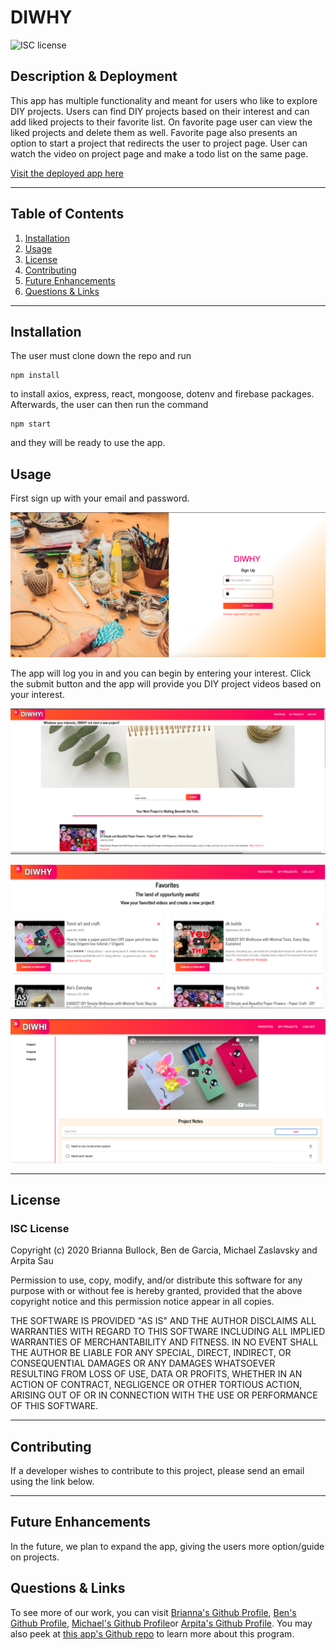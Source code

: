 # DIWHY
![ISC license](https://img.shields.io/badge/License-ISC-blue.svg) 


## Description & Deployment
This app has multiple functionality and meant for users who like to explore DIY projects. Users can find DIY projects based on their interest and can add liked projects to their favorite list. On favorite page user can view the liked projects and delete them as well. Favorite page also presents an option to start a project that redirects the user to project page. User can watch the video on project page and make a todo list on the same page.

[Visit the deployed app here](https://diwhyyy.herokuapp.com/)

---

## Table of Contents
1. [Installation](#Installation)
2. [Usage](#Usage)
3. [License](#license)
4. [Contributing](#Contributing)
5. [Future Enhancements](#Future-enhancements)
6. [Questions & Links](#Questions-&-links)
---

## Installation
The user must clone down the repo and run 
```
npm install
```
to install axios, express, react, mongoose, dotenv and firebase packages. Afterwards, the user can then run the command 
``` 
npm start 
```
and they will be ready to use the app.

## Usage
First sign up with your email and password. 

![App Sign Up Image](client/src/images/signuppic.png)

The app will log you in and you can begin by entering your interest. Click the submit button and the app will provide you DIY project videos based on your interest.

![Home Page Image](client/src/images/app.png)

![Favorite Page Image](client/src/images/fav.png)

![Project Page Image](client/src/images/projectpic.png)

---

## License
### ISC License
Copyright (c) 2020 Brianna Bullock, Ben de Garcia, Michael Zaslavsky and Arpita Sau

Permission to use, copy, modify, and/or distribute this software for any purpose with or without fee is hereby granted, provided that the above copyright notice and this permission notice appear in all copies.

THE SOFTWARE IS PROVIDED "AS IS" AND THE AUTHOR DISCLAIMS ALL WARRANTIES WITH REGARD TO THIS SOFTWARE INCLUDING ALL IMPLIED WARRANTIES OF MERCHANTABILITY AND FITNESS. IN NO EVENT SHALL THE AUTHOR BE LIABLE FOR ANY SPECIAL, DIRECT, INDIRECT, OR CONSEQUENTIAL DAMAGES OR ANY DAMAGES WHATSOEVER RESULTING FROM LOSS OF USE, DATA OR PROFITS, WHETHER IN AN ACTION OF CONTRACT, NEGLIGENCE OR OTHER TORTIOUS ACTION, ARISING OUT OF OR IN CONNECTION WITH THE USE OR PERFORMANCE OF THIS SOFTWARE. 

---
## Contributing
If a developer wishes to contribute to this project, please send an email using the link below.

---

## Future Enhancements
In the future, we plan to expand the app, giving the users more option/guide on projects.
## Questions & Links

To see more of our work, you can visit [Brianna's Github Profile](https://www.github.com/kairora), [Ben's Github Profile](https://github.com/bdegarcia), [Michael's Github Profile](https://github.com/MichaelZ002)or [Arpita's Github Profile](https://github.com/arpitasau).  You may also peek at [this app's Github repo](https://github.com/MichaelZ002/project-three) to learn more about this program.